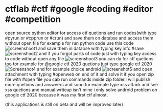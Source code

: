 # ctflab #ctf #google #coding #editor #competition 
open source python editor for access ctf quetions and run codes(with type #pyrun or #cpprun or #crun) and save them on databse and access them without open file
for example for run python code use this code ![screenshoot1](https://user-images.githubusercontent.com/1917593/91184148-89235880-e701-11ea-91cf-7bb17f30df14.PNG)
and save them in databse with typing key.info #save ![screenshoot2](https://user-images.githubusercontent.com/1917593/91184483-ef0fe000-e701-11ea-91a3-a32691cd7630.PNG)
and if you forgot parts of code just with typing key access to code without open any file ![screenshoot3](https://user-images.githubusercontent.com/1917593/91184730-326a4e80-e702-11ea-92e3-3bf51c23e4cc.png)
you can do for ctf quetions too for example for @google ctf 2020 quetions just type google ctf 2020 
![Screenshot4](https://user-images.githubusercontent.com/1917593/91185233-cb996500-e702-11ea-86b5-8b61f16631d0.png)
and for example choice android 
![screenshot5](https://user-images.githubusercontent.com/1917593/91185519-2df26580-e703-11ea-9e5c-8ac0e5c6a6a8.PNG)
and open attachment with typing #openweb on end of it and solve it
if you open zip file with #open file you cab run commands inside zip folder.i will publish more quetions and answeers and soon.for example type xss attack and see xss quetions
and manual.writeup isn't mine i only solve android problem on google ctf 2020 because it was my first ctf almost.

(this applications is still on beta and will be improved later)
